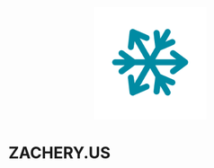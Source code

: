 <div align="center">
  <img src="https://github.com/cunninghamzachery/cunninghamzachery/blob/f50bf904c3c1c0cc610fed70e5011a438ffecfd7/mainlogo.png" alt="Image Description" width="200">
</div>




# ZACHERY.US

